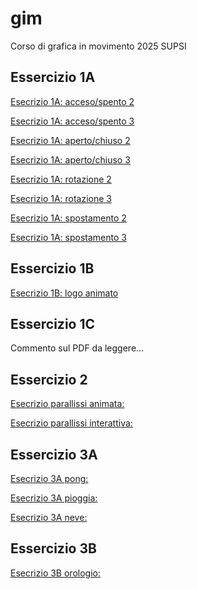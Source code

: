 # gim
Corso di grafica in movimento 2025 SUPSI

## Essercizio 1A
[Esecrizio 1A: acceso/spento 2]([https://melissabroggini.github.io/gim/Esercizio_1A/acceso_spento_2.html)

[Esecrizio 1A: acceso/spento 3](https://melissabroggini.github.io/gim/)

[Esecrizio 1A: aperto/chiuso 2](https://melissabroggini.github.io/gim/)

[Esecrizio 1A: aperto/chiuso 3](https://melissabroggini.github.io/gim/)

[Esecrizio 1A: rotazione 2](https://melissabroggini.github.io/gim/)

[Esecrizio 1A: rotazione 3](https://melissabroggini.github.io/gim/)

[Esecrizio 1A: spostamento 2](https://melissabroggini.github.io/gim/)

[Esecrizio 1A: spostamento 3](https://melissabroggini.github.io/gim/)

## Essercizio 1B
[Esecrizio 1B: logo animato]([https://melissabroggini.github.io/gim)

## Essercizio 1C
Commento sul PDF da leggere...

## Essercizio 2
[Esecrizio parallissi animata:](https://melissabroggini.github.io/gim/)

[Esecrizio parallissi interattiva:](https://melissabroggini.github.io/gim/)

## Essercizio 3A
[Esecrizio 3A pong:](https://melissabroggini.github.io/gim/)

[Esecrizio 3A pioggia:](https://melissabroggini.github.io/gim/)

[Esecrizio 3A neve:](https://melissabroggini.github.io/gim/)

## Essercizio 3B
[Esecrizio 3B orologio:](https://melissabroggini.github.io/gim/)
